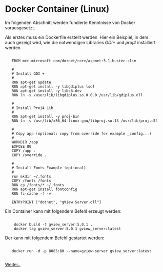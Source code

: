 Docker Container (Linux)
========================

Im folgenden Abschnitt werden fundierte Kenntnisse von Docker vorausgesetzt.

Als erstes muss ein Dockerfile erstellt werden. Hier ein Beispiel, in dem auch gezeigt wird,
wie die notwendigen Libraries *GDI+* und *proj4* installiert werden.

```

   FROM mcr.microsoft.com/dotnet/core/aspnet:3.1-buster-slim

   #
   # Install GDI +
   #
   RUN apt-get update
   RUN apt-get install -y libgdiplus lsof
   RUN apt-get install -y libc6-dev
   RUN ln -s /user/lib/libgdiplus.so.0.0.0 /usr/lib/gdiplus.dll

   #
   # Install Proj4 Lib
   #
   RUN apt-get install -y proj-bin
   RUN ln -s /usr/lib/x86_64-linux-gnu/libproj.so.13 /usr/lib/proj.dll

   #
   # Copy app (optional: copy from override for example _config...)
   #
   WORKDIR /app
   EXPOSE 80
   COPY /app .
   COPY /override .

   #
   # Install Fonts Example (optional)
   #
   run mkdir ~/.fonts
   COPY /fonts /fonts
   RUN cp /fonts/* ~/.fonts
   RUN apt-get install fontconfig
   RUN fc-cache -f -v

   ENTRYPOINT ["dotnet", "gView.Server.dll"]

```

Ein Container kann mit folgendem Befehl erzeugt werden:

```
     
    docker build -t gview_server:5.0.1 .
    docker tag gview_server:5.0.1 gview_server:latest
```

Der kann mit folgendem Befehl gestartet werden:

```

   docker run -d -p 8085:80 --name=gview-server gview_server:latest
   
```

[Weiter..](installation_standalone.md)

